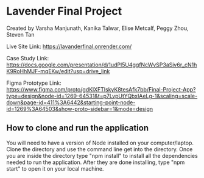 # Lavender Final Project

Created by Varsha Manjunath, Kanika Talwar, Elise Metcalf, Peggy Zhou, Steven Tan

Live Site Link: https://lavanderfinal.onrender.com/ 

Case Study Link: https://docs.google.com/presentation/d/1udPl5U4ggfNcWvSP3aSiv6r_cN1hK9RoHhMJF-mqEKw/edit?usp=drive_link 

Figma Prototype Link: https://www.figma.com/proto/gdKlXFTlskyK8tesAfk7bb/Final-Project-App?type=design&node-id=1269-64531&t=p7LvpUtYQbxIAeLg-1&scaling=scale-down&page-id=411%3A6442&starting-point-node-id=1269%3A64503&show-proto-sidebar=1&mode=design

## How to clone and run the application
You will need to have a version of Node installed on your computer/laptop. Clone the directory and use the command line get into the directory. Once you are inside the directory type "npm install" to install all the dependencies needed to run the application.
After they are done installing, type "npm start" to open it on your local machine.
